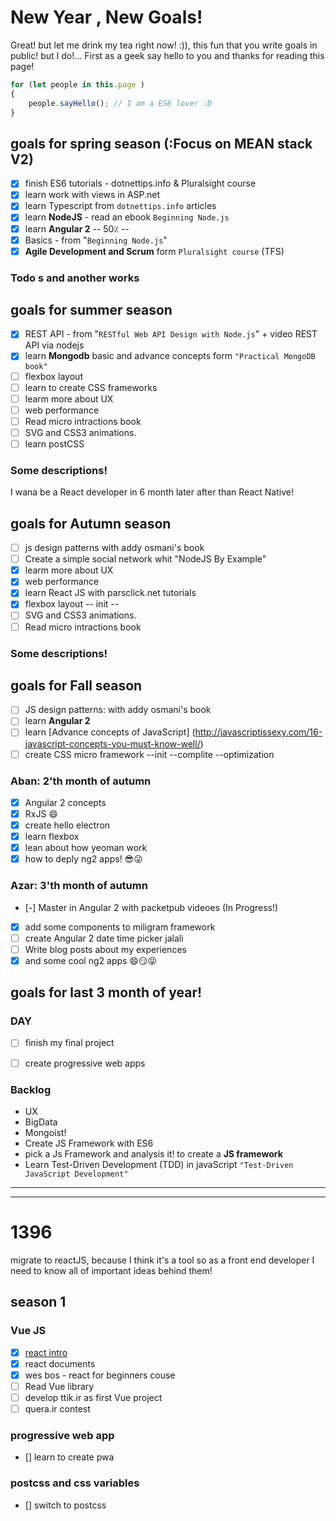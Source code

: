 # New Year , New Goals!
Great! but let me drink my tea right now! :)), this fun that you write goals in public! but I do!...
First as a geek say hello to you and thanks for reading this page!
```js
for (let people in this.page )
{
	people.sayHello(); // I am a ES6 lover :D
}
```

## goals for spring season (:Focus on MEAN stack V2)

- [x] finish ES6 tutorials - dotnettips.info & Pluralsight course
- [x] learn work with views in ASP.net
- [x] learn Typescript from `dotnettips.info` articles
- [x] learn **NodeJS** - read an ebook  `Beginning Node.js`
- [x] learn **Angular 2** -- 50٪ --
- [x] Basics - from "`Beginning Node.js`"
- [x] **Agile Development and Scrum** form `Pluralsight course` (TFS)
### Todo s and another works


## goals for summer season
- [x] REST API - from "`RESTful Web API Design with Node.js`" + video REST API via nodejs
- [x] learn **Mongodb** basic and advance concepts form `"Practical MongoDB book"`
- [ ] flexbox layout
- [ ] learn to create CSS frameworks 
- [ ] learm more about UX
- [ ] web performance
- [ ] Read micro intractions book
- [ ] SVG and CSS3 animations.
- [ ] learn postCSS

### Some descriptions!
I wana be a React developer in 6 month later after than React Native!

## goals for Autumn season
- [ ] js design patterns with addy osmani's book
- [ ] Create a simple social  network  whit "NodeJS By Example"
- [x] learm more about UX
- [x] web performance
- [x] learn React JS with parsclick.net tutorials
- [x] flexbox layout -- init --
- [ ] SVG and CSS3 animations.
- [ ] Read micro intractions book
### Some descriptions!

## goals for Fall season
- [ ] JS design patterns: with addy osmani's book
- [ ] learn **Angular 2**
- [ ] learn [Advance concepts of JavaScript] (http://javascriptissexy.com/16-javascript-concepts-you-must-know-well/)
- [ ] create CSS micro framework --init --complite --optimization

### Aban: 2'th month of autumn
- [x] Angular 2 concepts 
- [x] RxJS 😄
- [x] create hello electron
- [x] learn flexbox 
- [x] lean about how yeoman work
- [x] how to deply ng2 apps! 😎😜

### Azar: 3'th month of autumn
- [-] Master in Angular 2 with packetpub videoes (In Progress!)
- [x] add some components to miligram framework
- [ ] create Angular 2 date time picker jalali
- [ ] Write blog posts about my experiences
- [x] and some cool ng2 apps 😄😏😝

## goals for last 3 month of year!

### DAY
- [ ] finish my final project
- [ ] create progressive web apps


### Backlog
- UX
- BigData
- Mongoist!
- Create JS Framework with ES6
- pick a Js Framework and analysis it! to create a **JS framework**
- Learn Test-Driven Development (TDD)  in javaScript `"Test-Driven JavaScript Development"`


---
---

# 1396 

migrate to reactJS, because I think it's a tool so as a front end developer I need to know all of important ideas behind them!

## season 1

### Vue JS 

- [x] [react intro ](https://github.com/ericvicenti/intro-to-react)
- [x] react documents 
- [x] wes bos - react for beginners couse
- [ ] Read Vue library
- [ ] develop ttik.ir as first Vue project
- [ ] quera.ir contest
### progressive web app

- [] learn to create pwa

### postcss and css variables

- [] switch to postcss

